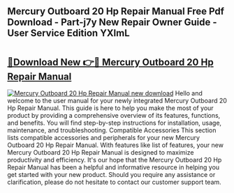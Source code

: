 ## Mercury Outboard 20 Hp Repair Manual Free Pdf Download - Part-j7y New Repair Owner Guide - User Service Edition YXlmL

# <h2><a href="http://bc57965.oget.top/?id=Mercury+Outboard+20+Hp+Repair+Manual">🔗Download New 👉🔴 Mercury Outboard 20 Hp Repair Manual</a></h2>

[![Mercury Outboard 20 Hp Repair Manual new download](https://i.imgur.com/5g1atiW.png)](http://bc57965.oget.top/?id=Mercury+Outboard+20+Hp+Repair+Manual)
Hello and welcome to the user manual for your newly integrated Mercury Outboard 20 Hp Repair Manual. This guide is here to help you make the most of your product by providing a comprehensive overview of its features, functions, and benefits. You will find step-by-step instructions for installation, usage, maintenance, and troubleshooting. Compatible Accessories This section lists compatible accessories and peripherals for your new Mercury Outboard 20 Hp Repair Manual. With features like list of features, your new Mercury Outboard 20 Hp Repair Manual is designed to maximize productivity and efficiency. It's our hope that the Mercury Outboard 20 Hp Repair Manual has been a helpful and informative resource in helping you get started with your new product. Should you require any assistance or clarification, please do not hesitate to contact our customer support team.

